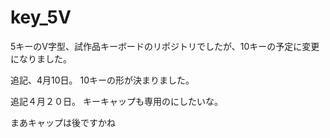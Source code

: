 # key_5V
5キーのV字型、試作品キーボードのリポジトリでしたが、10キーの予定に変更になりました。

追記、4月10日。
10キーの形が決まりました。

追記４月２０日。
キーキャップも専用のにしたいな。

まあキャップは後ですかね
